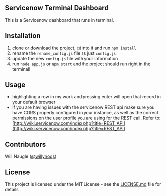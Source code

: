 ## Servicenow Terminal Dashboard

This is a Servicenow dashboard that runs in terminal.

## Installation

1. clone or download the project, `cd` into it and run `npm install`
2. rename the `rename_config.js` file as just `config.js`
2. update the new `config.js` file with your information
3. run `node app.js` or `npm start` and the project should run right in the terminal!

## Usage

* highlighting a row in my work and pressing enter will open that record in your default browser
* if you are having issues with the servicenow REST api make sure you have CORS properly configured in your instance, as well as the correct permissions on the user profile you are using for the REST call. Refer to: [http://wiki.servicenow.com/index.php?title=REST_API](http://wiki.servicenow.com/index.php?title=REST_API)

## Contributors

Will Naugle ([@willynogs](https://github.com/willynogs))

## License

This project is licensed under the MIT License - see the [LICENSE.md](LICENSE.md) file for details
